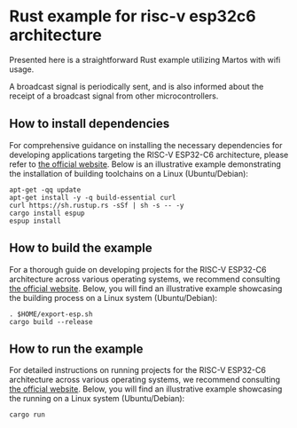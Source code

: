 # Rust example for risc-v esp32c6 architecture

Presented here is a straightforward Rust example utilizing Martos with wifi usage.

A broadcast signal is periodically sent, and is also informed about the receipt of a broadcast signal from other microcontrollers.

## How to install dependencies

For comprehensive guidance on installing the necessary dependencies for developing applications targeting the RISC-V ESP32-C6 architecture,
please refer to [the official website](https://docs.esp-rs.org/book/installation/riscv-and-xtensa.html).
Below is an illustrative example demonstrating the installation of building toolchains on a Linux (Ubuntu/Debian):
```
apt-get -qq update
apt-get install -y -q build-essential curl
curl https://sh.rustup.rs -sSf | sh -s -- -y
cargo install espup
espup install
```

## How to build the example

For a thorough guide on developing projects for the RISC-V ESP32-C6 architecture across various operating systems,
we recommend consulting [the official website](https://docs.esp-rs.org/book/installation/riscv-and-xtensa.html#3-set-up-the-environment-variables).
Below, you will find an illustrative example showcasing the building process on a Linux system (Ubuntu/Debian):
```
. $HOME/export-esp.sh
cargo build --release
```

## How to run the example
For detailed instructions on running projects for the RISC-V ESP32-C6 architecture across various operating systems,
we recommend consulting [the official website](https://docs.esp-rs.org/book/tooling/espflash.html).
Below, you will find an illustrative example showcasing the running on a Linux system (Ubuntu/Debian):
```
cargo run
```
